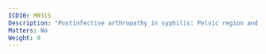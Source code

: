 ```yaml
---
ICD10: M0315
Description: "Postinfective arthropathy in syphilis: Pelvic region and thigh"
Matters: No
Weight: 0
---
```

